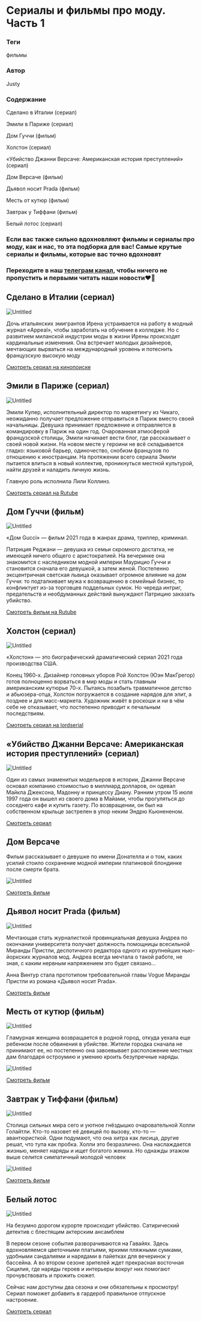 # Сериалы и фильмы про моду. Часть 1

### **Теги**

фильмы 

### **Автор**

Justy

### **Содержание**

Сделано в Италии (сериал) 

Эмили в Париже (сериал)

Дом Гуччи (фильм) 

Холстон (сериал) 

«Убийство Джанни Версаче: Американская история преступлений» (сериал)

Дом Версаче (фильм)

Дьявол носит Prada (фильм)

Месть от кутюр (фильм)

Завтрак у Тиффани (фильм)

Белый лотос (сериал)

### Если вас также сильно вдохновляют фильмы и сериалы про моду, как и нас, то эта подборка для вас! Самые крутые сериалы и фильмы, которые вас точно вдохновят

### Переходите в наш [телеграм канал](https://t.me/justynews), чтобы ничего не пропустить и первыми читать наши новости❤️🫶

## Сделано в Италии (сериал)

![Untitled](Untitled%2075.png)

Дочь итальянских эмигрантов Ирена устраивается на работу в модный журнал «Appeal», чтобы заработать на обучение в колледже. Но с развитием миланской индустрии моды в жизни Ирены происходят кардинальные изменения. Она встречает молодых дизайнеров, мечтающих вырваться на международный уровень и потеснить французскую высокую моду

[Смотреть сериал на кинопоиске](%D0%A1%D0%B5%D1%80%D0%B8%D0%B0%D0%BB%D1%8B%20%D0%B8%20%D1%84%D0%B8%D0%BB%D1%8C%D0%BC%D1%8B%20%D0%BF%D1%80%D0%BE%20%D0%BC%D0%BE%D0%B4%D1%83%20%D0%A7%D0%B0%D1%81%D1%82%D1%8C%201%20badfdd80485e4c56addcaf87571a0843.md) 

## Эмили в Париже (сериал)

![Untitled](Untitled%2076.png)

Эмили Купер, исполнительный директор по маркетингу из Чикаго, неожиданно получает предложение отправиться в Париж вместо своей начальницы. Девушка принимает предложение и отправляется в командировку в Париж на один год. Очарованная атмосферой французской столицы, Эмили начинает вести блог, где рассказывает о своей новой жизни. На новом месте у героини не всё складывается гладко: языковой барьер, одиночество, снобизм французов по отношению к иностранцам. На протяжении всего сериала Эмили пытается влиться в новый коллектив, проникнуться местной культурой, найти друзей и наладить личную жизнь.

Главную роль исполнила Лили Коллинз.

[Смотреть сериал на Rutube](%D0%9C%D0%B0%D1%80%D0%BA%D0%B5%D1%82%D0%B8%D0%BD%D0%B3%D0%BE%D0%B2%D1%8B%D0%B5%20%D0%B2%D0%BE%D0%B8%CC%86%D0%BD%D1%8B%20%D0%94%D0%B6%D0%B5%D0%BA%20%D0%A2%D1%80%D0%B0%D1%83%D1%82%20d81b27c76e3c423d9e368bd1de723843.md) 

## Дом Гуччи (фильм)

![Untitled](Untitled%2077.png)

«Дом Gucci» — фильм 2021 года в жанрах драма, триллер, криминал.

Патриция Реджани — девушка из семьи скромного достатка, не имеющей ничего общего с аристократией. На вечеринке она знакомится с наследником модной империи Маурицио Гуччи и становится сначала его девушкой, а затем женой. Постепенно эксцентричная светская львица оказывает огромное влияние на дом Гуччи: то подталкивает мужа к возвращению в семейный бизнес, то конфликтует из-за торговцев поддельных сумок. Но череда интриг, предательств и необдуманных действий вынуждают Патрицию заказать убийство.

[Смотреть фильм на Rutube](https://rutube.ru/video/917baf2b04e07c81f7c51243a02b87c2/)

## Холстон (сериал)

![Untitled](Untitled%2078.png)

«Холстон» — это биографический драматический сериал 2021 года производства США.

Конец 1960-х. Дизайнер головных уборов Рой Холстон (Юэн МакГрегор) готов полноценно ворваться в мир моды и стать главным американским кутюрье 70-х. Пытаясь позабыть травматичное детство и абьюзера-отца, Холстон погружается в создание нарядов для элит, а позднее и для масс-маркета. Художник живёт в роскоши и ни в чём себе не отказывает, что постепенно приводит к печальным последствиям.

[Смотреть сериал на lordserial](%D0%9C%D0%B0%D1%80%D0%BA%D0%B5%D1%82%D0%B8%D0%BD%D0%B3%D0%BE%D0%B2%D1%8B%D0%B5%20%D0%B2%D0%BE%D0%B8%CC%86%D0%BD%D1%8B%20%D0%94%D0%B6%D0%B5%D0%BA%20%D0%A2%D1%80%D0%B0%D1%83%D1%82%20d81b27c76e3c423d9e368bd1de723843.md) 

## «Убийство Джанни Версаче: Американская история преступлений» (сериал)

![Untitled](Untitled%2079.png)

Один из самых знаменитых модельеров в истории, Джанни Версаче основал компанию стоимостью в миллиард долларов, он одевал Майкла Джексона, Мадонну и принцессу Диану. Ранним утром 15 июля 1997 года он вышел из своего дома в Майами, чтобы прогуляться до соседнего кафе и купить газету. По возвращении, он был на собственном крыльце застрелен в упор неким Эндрю Кьюнененом.

[Смотреть сериал](https://tvv.lordserialy.show/zarubezhnye-serialy-v-hd1080/509-american-crime-story.html) 

## Дом Версаче

Фильм рассказывает о девушке по имени Донателла и о том, каких усилий стоило сохранение модной империи платиновой блондинке после смерти брата.

![Untitled](Untitled%2080.png)

[Смотреть фильм](%D0%9C%D0%B0%D1%80%D0%BA%D0%B5%D1%82%D0%B8%D0%BD%D0%B3%D0%BE%D0%B2%D1%8B%D0%B5%20%D0%B2%D0%BE%D0%B8%CC%86%D0%BD%D1%8B%20%D0%94%D0%B6%D0%B5%D0%BA%20%D0%A2%D1%80%D0%B0%D1%83%D1%82%20d81b27c76e3c423d9e368bd1de723843.md) 

## Дьявол носит Prada (фильм)

![Untitled](Untitled%2081.png)

Мечтающая стать журналисткой провинциальная девушка Андреа по окончании университета получает должность помощницы всесильной Миранды Пристли, деспотичного редактора одного из крупнейших нью-йоркских журналов мод. Андреа всегда мечтала о такой работе, не зная, с каким нервным напряжением это будет связано…

Анна Винтур стала прототипом требовательной главы Vogue Миранды Пристли из романа «Дьявол носит Prada».

[Смотреть фильм](https://rutube.ru/video/5e706041645bdc1b8ca4e836a35cc602/) 

## Месть от кутюр (фильм)

![Untitled](Untitled%2082.png)

Гламурная женщина возвращается в родной город, откуда уехала еще ребенком после обвинения в убийстве. Жители городка сначала не принимают ее, но постепенно она завоевывает расположение местных дам благодаря остроумию и умению кроить безупречные наряды.

![Untitled](Untitled%2083.png)

[Смотреть фильм](https://hdf1im.lordfilm1.pics/2868-mest-ot-kutjur-2015.html) 

## Завтрак у Тиффани (фильм)

![Untitled](Untitled%2084.png)

Столица сильных мира сего и уютное гнёздышко очаровательной Холли Голайтли. Кто-то назовет её девицей по вызову, кто-то — авантюристкой. Одни подумают, что она хитра как лисица, другие решат, что тупа как пробка. Холли это безразлично. Она наслаждается жизнью, меняет наряды и ищет богатого жениха. Но однажды этажом выше селится симпатичный молодой человек

![Untitled](Untitled%2085.png)

[Смотреть фильм](%D0%9C%D0%B0%D1%80%D0%BA%D0%B5%D1%82%D0%B8%D0%BD%D0%B3%D0%BE%D0%B2%D1%8B%D0%B5%20%D0%B2%D0%BE%D0%B8%CC%86%D0%BD%D1%8B%20%D0%94%D0%B6%D0%B5%D0%BA%20%D0%A2%D1%80%D0%B0%D1%83%D1%82%20d81b27c76e3c423d9e368bd1de723843.md) 

## Белый лотос

![Untitled](Untitled%2086.png)

На безумно дорогом курорте происходит убийство. Сатирический детектив с блестящим актерским ансамблем

В первом сезоне события разворачиваются на Гавайях. Здесь вдохновляемся цветочными платьями, яркими пляжными сумками, удобными сандалиями и нарядами в пайетках для вечеринок у бассейна. А во втором сезоне зрителей ждет прекрасная восточная Сицилия, где наряды героев и интерьеры вокруг них помогают прочувствовать и прожить сюжет.

Сейчас нам доступны два сезона и они обязательны к просмотру! Сериал поможет добавить в гардероб правильное отпускное настроение.

[Смотреть сериал](https://www.kinopoisk.ru/series/2000461/)